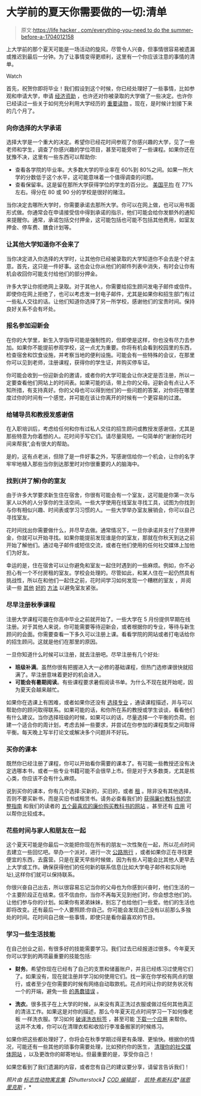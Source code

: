 # 大学前的夏天你需要做的一切:清单

> 原文:[https://life hacker . com/everything-you-need to do the summer-before-a-1704012158](https://lifehacker.com/everything-you-need-to-do-the-summer-before-college-a-1704012158)

上大学前的那个夏天可能是一场活动的旋风，尽管令人兴奋，但事情很容易被遗漏或推迟到最后一分钟。为了让事情变得更顺利，这里有一个你应该注意的事情的清单。

Watch

首先，祝贺你即将毕业！我们假设到这个时候，你已经处理好了一些事情，比如参观和申请大学，申请 [经济资助](https://lifehacker.com/a-beginner-s-guide-to-applying-for-college-financial-ai-1668023420) ，也许还对你被录取的大学做了一些决定。也许你已经读过一些关于如何充分利用大学经历的 [重要读物](http://lifehacker.com/seven-things-i-wish-i-knew-when-i-was-still-in-college-1538265078) 。现在，是时候计划接下来的几个月了。

### 向你选择的大学承诺

选择大学是一个重大的决定。希望你已经花时间参观了你感兴趣的大学，见了一些老师和学生，调查了你感兴趣的学位项目，甚至可能旁听了一些课程。如果你还在犹豫不决，这里有一些东西可以帮助你:

*   查看各学院的毕业率。大多数大学的毕业率在 60%到 80%之间。如果一所大学的分数低于这个水平，这可能意味着一个值得调查的问题。
*   查看保留率。这是留在那所大学获得学位的学生的百分比。 [美国平均](http://www.higheredinfo.org/dbrowser/index.php?measure=92) 在 77%左右。得分在 80 或 90 分的学校是很好的赌注。

当你决定去哪所大学时，你需要承诺去那所大学。你可以在网上做，也可以用书面形式做。你通常会在申请接受信中得到承诺的指示，他们可能会给你发额外的通知来提醒你。通常，承诺包括交付押金，这可能包括也可能不包括其他费用，如室友押金、停车费、膳食计划等。

### 让其他大学知道你不会来了

当你决定进入你选择的大学时，让其他你已经被录取的大学知道你不会去是个好主意。首先，这只是一件好事。这也会让你从他们的邮件列表中消失，有时会让你有机会收回你可能支付给他们的部分押金。

许多大学让你拒绝网上录取。对于其他人，你需要给招生顾问发电子邮件或信件。即使你在网上拒绝了，也可以考虑发一封电子邮件，尤其是如果你和招生部门有过一些私人交往的话。让他们知道你选择了另一所学校，感谢他们的宝贵时间。保持良好关系不会有坏处。

### 报名参加迎新会

在你的大学里，新生入学指导可能是强制性的，但即使是这样，你也没有尽力去参加。如果你不能提前参观学校，这一点尤为重要。你将有机会看到校园里的东西，检查宿舍和饮食设施，并考察当地的便利设施。可能会有一些特殊的会议，在那里你可以见到老师，注册课程，获得你的学生证，并购买停车证。

你可能会收到一份迎新会的邀请，或者你的大学可能会让你决定是否注册，所以一定要查看他们网站上的时间表。如果可能的话，带上你的父母。迎新会有点让人不知所措，有支持真好。你的父母也可以得到他们的一些问题的答案，对你将在哪里度过你的时间有一个感觉，并可能在该让你离开的时候有一个更容易的过渡。

### 给辅导员和教授发感谢信

在入职培训后，考虑给任何和你有过私人交往的招生顾问或教授发感谢信，尤其是那些特意为你着想的人。花时间手写它们。请尽量简短。一句简单的“谢谢你花时间来帮我”,会有很大的帮助。

是的，这有点老派，但除了是一件好事之外，写感谢信给你一个机会，让你的名字牢牢地植入那些当你到达那里时对你很重要的人的脑海中。

### 找到(并了解)你的室友

由于许多大学要求新生住在宿舍，你很有可能会有一个室友，这可能是你第一次与家人以外的人分享你的生活空间。一些大学使用在线室友寻找工具，试图为你找到与你有相似兴趣、时间表或学习习惯的人。一些大学举办室友展销会，你可以自己寻找室友。

花时间找出你需要做什么，并尽早去做。通常情况下，一旦你承诺并支付了住房押金，你就可以开始寻找。如果你能提前发现谁是你的室友，那就在你秋天到达之前开始了解他们。通过电子邮件或短信交流，或者在他们使用的任何社交媒体上加他们为好友。

幸运的是，住在宿舍可以让你避免和室友一起住时遇到的一些麻烦。例如，你不必担心有一个不付房租的室友。学校会处理的。尽管如此，和某人住在一起仍然具有挑战性，所以在和他们一起住之前，花时间学习如何发现一个糟糕的室友 ，并阅读一些 [其他](http://lifehacker.com/how-do-you-stop-people-from-stealing-your-food-from-the-1601776199) [好的](http://lifehacker.com/how-to-be-a-good-roommate-and-deal-with-those-who-arent-5611551) [方法](http://lifehacker.com/how-can-i-live-with-a-slob-5891488) 以避免室友紧张。

### 尽早注册秋季课程

注册大学课程可能在你高中毕业之前就开始了。一些大学在 5 月份提供早期在线注册。对于其他人来说，你可能需要等待迎新会，或者根据你的专业，等待与新生顾问的会面。你需要查看一下多久可以注册上课。看看学院的网站或者打电话给你的招生顾问。这就是他们在那里的原因。

一旦你知道什么时候可以注册，就去注册吧。尽早注册有几个好处:

*   **班级补满**。虽然你很有把握进入大一必修的基础课程，但热门选修课很快就招满了。早注册意味着更好的机会进入。
*   **可能会有暑期阅读**。有些课程要求暑假阅读书单。为什么不现在就开始呢，因为夏天会越来越忙。

如果你在选课上有困难，或者如果你还没有 [选择专业](https://lifehacker.com/how-to-choose-a-college-major-when-youre-stuck-1678175742) ，通读课程描述，并与可以帮助你的顾问取得联系。如果可能的话，和你所在系的教授或学生谈谈，看看他们有什么建议。当你选择班级的时候，如果可以的话，尽量选择一个平衡的负荷。创建一个适合你的周计划，考虑去掉一些要求，并尝试在你参加的课程类型之间取得平衡。每天晚上写半打论文或解决多个问题并不好玩。

### **买你的课本**

既然你已经注册了课程，你可以开始看你需要的课本了。有可能一些教授还没有决定选哪本书，或者一些专业书籍可能不会很早上市。但是对于大多数类，尤其是核心类，你应该不会有什么麻烦。

说到买你的课本，你有几个选择:买新的，买旧的，或者 [租](https://lifehacker.com/save-up-to-70-on-textbooks-with-amazons-textbook-renta-5932421) 。除非没有其他选择，否则不要买新书，而是买旧书或租赁书。请务必查看我们的 [获得廉价教科书的完整指南](http://lifehacker.com/the-complete-guide-to-saving-money-on-textbooks-5613591) 和我们的读者的 [五个最喜欢的廉价购买教科书的网站](http://lifehacker.com/five-best-sites-to-buy-cheap-textbooks-5618881) 。甚至还有 [应用](http://lifehacker.com/occupy-the-bookstore-finds-the-best-price-on-college-te-1677513313) 可以帮你比较成本。

### 花些时间与家人和朋友在一起

这个夏天可能是你最后一次能把你现在所有的朋友一次性聚在一起，所以花点时间去建立一些回忆吧。举办一个派对，进行一次 [公路旅行](https://lifehacker.com/how-to-plan-the-perfect-road-trip-1581847075) ，或者如果你正在寻找更便宜的东西，去露营。只是在夏天早些时候做，因为有些人可能会比其他人更早去上大学或工作。确保获得他们的任何新的联系信息(比如大学电子邮件和实际地址),这样你们就可以保持联系。

你很兴奋自己出去，所以很容易忘记当你的父母也为你感到兴奋时，他们生活的一个主要阶段正在结束。信不信由你，当你不再每天见到他们时，你会想念他们的。让他们参与你的计划。如果你有弟弟妹妹，别忘了也给他们一些爱。他们的生活也即将改变。还有最后一个人要照顾:你自己。你可能会发现自己没有以前那么多独处的时间。花时间自己做一些事情，即使只是看你最喜欢的节目。

### 学习一些生活技能

在自己创业之前，有很多好的技能需要学习。我们过去已经报道过很多。今年夏天你可以学到的两项最重要的技能包括:

*   **财务**。希望你现在已经有了自己的支票和储蓄账户，并且已经练习过使用它们了。如果没有，现在就注册并学习如何使用它们。找一家在你学校有网点的银行，或者至少在你需要的时候有网络自动取款机。花点时间让你的财务状况有一个的开端，避免一些 [的愚蠢错误](http://lifehacker.com/a-cautionary-tale-for-college-students-the-five-dumbes-5842820) 。

*   **洗衣**。很多孩子在上大学的时候，从来没有真正洗过衣服或做过任何其他真正的清洁工作。如果这是对你的描述，那么今年夏天花点时间学习一下如何像老板 一样洗衣服。学习如何 [破译洗衣标签](http://lifehacker.com/learn-all-those-complicated-laundry-instructions-with-t-5987106) ，甚至可能 [下载一个应用](http://lifehacker.com/complete-laundry-care-packs-a-ton-of-laundry-knowledge-1556184389) 来帮你。这并不太难，你可以在清理衣柜和收拾行李准备搬家的时候练习。

如果你把这些都处理好了，你将会在秋季学期过得更有条理、更愉快。根据你的情况，可能还有一些其他的琐事你需要处理，比如预约你的医生， [清理你的社交媒体网站](https://lifehacker.com/clean-up-your-mess-of-social-networks-this-weekend-5897950) ，以及更改你的邮寄地址。但最重要的是，享受你自己！

如果您看到了我们遗漏的内容，或者您有自己的建议要分享，请留言告诉我们！

*照片由* [*标志性动物寓言集*](http://www.shutterstock.com/pic-220462060/stock-vector-student-desk-colourful-flat-icon-set-classroom-student-sitting-at-the-desk-and-writing-on-the.html?src=1CG_EsQoVtR5vjPrwXeqYQ-1-7)*【Shutterstock】*[*COD 编辑部*](https://www.flickr.com/photos/codnewsroom/10462742854/) *，* [*凯特·希斯科克*](https://www.flickr.com/photos/slightlyeverything/8183235988/)*[*瑞恩里克斯*](https://www.flickr.com/photos/rrix/4895384849/) *，**